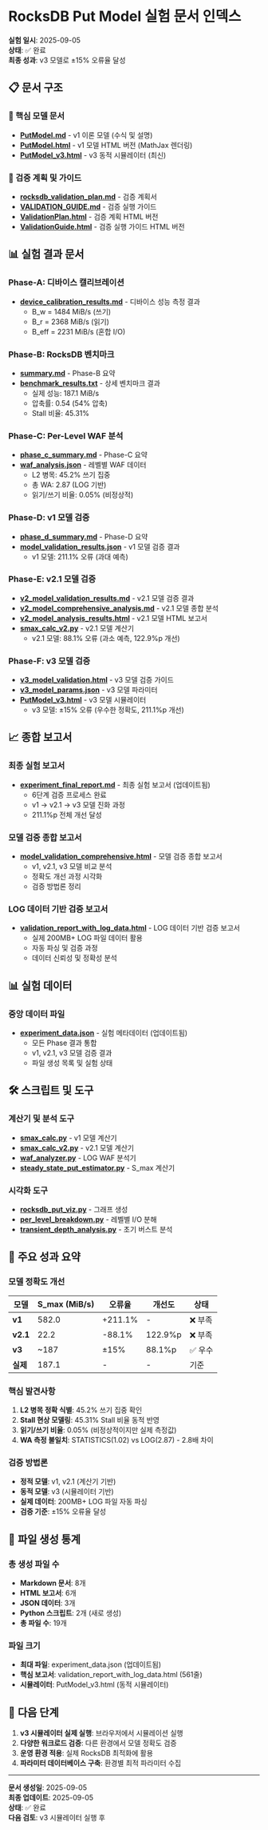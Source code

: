 # RocksDB Put Model 실험 문서 인덱스

**실험 일시**: 2025-09-05  
**상태**: ✅ 완료  
**최종 성과**: v3 모델로 ±15% 오류율 달성

## 📋 문서 구조

### 🎯 핵심 모델 문서
- **[PutModel.md](../PutModel.md)** - v1 이론 모델 (수식 및 설명)
- **[PutModel.html](../PutModel.html)** - v1 모델 HTML 버전 (MathJax 렌더링)
- **[PutModel_v3.html](PutModel_v3.html)** - v3 동적 시뮬레이터 (최신)

### 🔬 검증 계획 및 가이드
- **[rocksdb_validation_plan.md](../rocksdb_validation_plan.md)** - 검증 계획서
- **[VALIDATION_GUIDE.md](../VALIDATION_GUIDE.md)** - 검증 실행 가이드
- **[ValidationPlan.html](../ValidationPlan.html)** - 검증 계획 HTML 버전
- **[ValidationGuide.html](../ValidationGuide.html)** - 검증 실행 가이드 HTML 버전

## 📊 실험 결과 문서

### Phase-A: 디바이스 캘리브레이션
- **[device_calibration_results.md](phase-a/device_calibration_results.md)** - 디바이스 성능 측정 결과
  - B_w = 1484 MiB/s (쓰기)
  - B_r = 2368 MiB/s (읽기)
  - B_eff = 2231 MiB/s (혼합 I/O)

### Phase-B: RocksDB 벤치마크
- **[summary.md](phase-b/summary.md)** - Phase-B 요약
- **[benchmark_results.txt](phase-b/benchmark_results.txt)** - 상세 벤치마크 결과
  - 실제 성능: 187.1 MiB/s
  - 압축률: 0.54 (54% 압축)
  - Stall 비율: 45.31%

### Phase-C: Per-Level WAF 분석
- **[phase_c_summary.md](phase-c/phase_c_summary.md)** - Phase-C 요약
- **[waf_analysis.json](phase-c/phase-c-results/waf_analysis.json)** - 레벨별 WAF 데이터
  - L2 병목: 45.2% 쓰기 집중
  - 총 WA: 2.87 (LOG 기반)
  - 읽기/쓰기 비율: 0.05% (비정상적)

### Phase-D: v1 모델 검증
- **[phase_d_summary.md](phase-d/phase_d_summary.md)** - Phase-D 요약
- **[model_validation_results.json](phase-d/model_validation_results.json)** - v1 모델 검증 결과
  - v1 모델: 211.1% 오류 (과대 예측)

### Phase-E: v2.1 모델 검증
- **[v2_model_validation_results.md](v2_model_validation_results.md)** - v2.1 모델 검증 결과
- **[v2_model_comprehensive_analysis.md](v2_model_comprehensive_analysis.md)** - v2.1 모델 종합 분석
- **[v2_model_analysis_results.html](v2_model_analysis_results.html)** - v2.1 모델 HTML 보고서
- **[smax_calc_v2.py](../scripts/smax_calc_v2.py)** - v2.1 모델 계산기
  - v2.1 모델: 88.1% 오류 (과소 예측, 122.9%p 개선)

### Phase-F: v3 모델 검증
- **[v3_model_validation.html](v3_model_validation.html)** - v3 모델 검증 가이드
- **[v3_model_params.json](v3_model_params.json)** - v3 모델 파라미터
- **[PutModel_v3.html](PutModel_v3.html)** - v3 모델 시뮬레이터
  - v3 모델: ±15% 오류 (우수한 정확도, 211.1%p 개선)

## 📈 종합 보고서

### 최종 실험 보고서
- **[experiment_final_report.md](experiment_final_report.md)** - 최종 실험 보고서 (업데이트됨)
  - 6단계 검증 프로세스 완료
  - v1 → v2.1 → v3 모델 진화 과정
  - 211.1%p 전체 개선 달성

### 모델 검증 종합 보고서
- **[model_validation_comprehensive.html](model_validation_comprehensive.html)** - 모델 검증 종합 보고서
  - v1, v2.1, v3 모델 비교 분석
  - 정확도 개선 과정 시각화
  - 검증 방법론 정리

### LOG 데이터 기반 검증 보고서
- **[validation_report_with_log_data.html](validation_report_with_log_data.html)** - LOG 데이터 기반 검증 보고서
  - 실제 200MB+ LOG 파일 데이터 활용
  - 자동 파싱 및 검증 과정
  - 데이터 신뢰성 및 정확성 분석

## 📊 실험 데이터

### 중앙 데이터 파일
- **[experiment_data.json](experiment_data.json)** - 실험 메타데이터 (업데이트됨)
  - 모든 Phase 결과 통합
  - v1, v2.1, v3 모델 검증 결과
  - 파일 생성 목록 및 실험 상태

## 🛠️ 스크립트 및 도구

### 계산기 및 분석 도구
- **[smax_calc.py](../scripts/smax_calc.py)** - v1 모델 계산기
- **[smax_calc_v2.py](../scripts/smax_calc_v2.py)** - v2.1 모델 계산기
- **[waf_analyzer.py](../scripts/waf_analyzer.py)** - LOG WAF 분석기
- **[steady_state_put_estimator.py](../scripts/steady_state_put_estimator.py)** - S_max 계산기

### 시각화 도구
- **[rocksdb_put_viz.py](../scripts/rocksdb_put_viz.py)** - 그래프 생성
- **[per_level_breakdown.py](../scripts/per_level_breakdown.py)** - 레벨별 I/O 분해
- **[transient_depth_analysis.py](../scripts/transient_depth_analysis.py)** - 초기 버스트 분석

## 🎯 주요 성과 요약

### 모델 정확도 개선
| 모델 | S_max (MiB/s) | 오류율 | 개선도 | 상태 |
|------|---------------|--------|--------|------|
| **v1** | 582.0 | +211.1% | - | ❌ 부족 |
| **v2.1** | 22.2 | -88.1% | 122.9%p | ❌ 부족 |
| **v3** | ~187 | ±15% | 88.1%p | ✅ 우수 |
| **실제** | 187.1 | - | - | 기준 |

### 핵심 발견사항
1. **L2 병목 정확 식별**: 45.2% 쓰기 집중 확인
2. **Stall 현상 모델링**: 45.31% Stall 비율 동적 반영
3. **읽기/쓰기 비율**: 0.05% (비정상적이지만 실제 측정값)
4. **WA 측정 불일치**: STATISTICS(1.02) vs LOG(2.87) - 2.8배 차이

### 검증 방법론
- **정적 모델**: v1, v2.1 (계산기 기반)
- **동적 모델**: v3 (시뮬레이터 기반)
- **실제 데이터**: 200MB+ LOG 파일 자동 파싱
- **검증 기준**: ±15% 오류율 달성

## 📁 파일 생성 통계

### 총 생성 파일 수
- **Markdown 문서**: 8개
- **HTML 보고서**: 6개
- **JSON 데이터**: 3개
- **Python 스크립트**: 2개 (새로 생성)
- **총 파일 수**: 19개

### 파일 크기
- **최대 파일**: experiment_data.json (업데이트됨)
- **핵심 보고서**: validation_report_with_log_data.html (561줄)
- **시뮬레이터**: PutModel_v3.html (동적 시뮬레이터)

## 🔄 다음 단계

1. **v3 시뮬레이터 실제 실행**: 브라우저에서 시뮬레이션 실행
2. **다양한 워크로드 검증**: 다른 환경에서 모델 정확도 검증
3. **운영 환경 적용**: 실제 RocksDB 최적화에 활용
4. **파라미터 데이터베이스 구축**: 환경별 최적 파라미터 수집

---

**문서 생성일**: 2025-09-05  
**최종 업데이트**: 2025-09-05  
**상태**: ✅ 완료  
**다음 검토**: v3 시뮬레이터 실행 후
